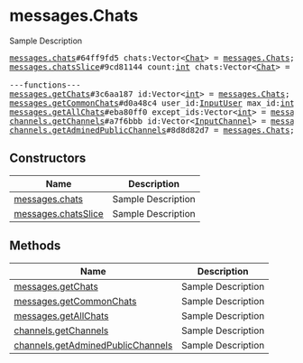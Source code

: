 # messages.Chats

Sample Description

<pre>
<a href="../constructor/messages.chats">messages.chats</a>#64ff9fd5 chats:Vector&lt;<a href="../type/Chat.md">Chat</a>&gt; = <a href="../type/messages.Chats.md">messages.Chats</a>;
<a href="../constructor/messages.chatsSlice">messages.chatsSlice</a>#9cd81144 count:<a href="../type/int.md">int</a> chats:Vector&lt;<a href="../type/Chat.md">Chat</a>&gt; = <a href="../type/messages.Chats.md">messages.Chats</a>;

---functions---
<a href="../method/messages.getChats">messages.getChats</a>#3c6aa187 id:Vector&lt;<a href="../type/int.md">int</a>&gt; = <a href="../type/messages.Chats.md">messages.Chats</a>;
<a href="../method/messages.getCommonChats">messages.getCommonChats</a>#d0a48c4 user_id:<a href="../type/InputUser.md">InputUser</a> max_id:<a href="../type/int.md">int</a> limit:<a href="../type/int.md">int</a> = <a href="../type/messages.Chats.md">messages.Chats</a>;
<a href="../method/messages.getAllChats">messages.getAllChats</a>#eba80ff0 except_ids:Vector&lt;<a href="../type/int.md">int</a>&gt; = <a href="../type/messages.Chats.md">messages.Chats</a>;
<a href="../method/channels.getChannels">channels.getChannels</a>#a7f6bbb id:Vector&lt;<a href="../type/InputChannel.md">InputChannel</a>&gt; = <a href="../type/messages.Chats.md">messages.Chats</a>;
<a href="../method/channels.getAdminedPublicChannels">channels.getAdminedPublicChannels</a>#8d8d82d7 = <a href="../type/messages.Chats.md">messages.Chats</a>;
</pre>

## Constructors

| Name | Description |
|------|-------------|
| [messages.chats](../constructor/messages.chats.md) | Sample Description |
| [messages.chatsSlice](../constructor/messages.chatsSlice.md) | Sample Description |

## Methods

| Name | Description |
|------|-------------|
| [messages.getChats](../method/messages.getChats.md) | Sample Description |
| [messages.getCommonChats](../method/messages.getCommonChats.md) | Sample Description |
| [messages.getAllChats](../method/messages.getAllChats.md) | Sample Description |
| [channels.getChannels](../method/channels.getChannels.md) | Sample Description |
| [channels.getAdminedPublicChannels](../method/channels.getAdminedPublicChannels.md) | Sample Description |
